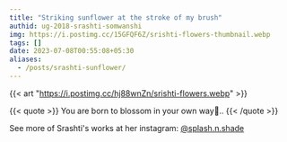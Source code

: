 ```yaml
---
title: "Striking sunflower at the stroke of my brush"
authid: ug-2018-srashti-somwanshi
img: https://i.postimg.cc/15GFQF6Z/srishti-flowers-thumbnail.webp
tags: []
date: 2023-07-08T00:55:08+05:30
aliases:
  - /posts/srashti-sunflower/
---
```


{{< art "https://i.postimg.cc/hj88wnZn/srishti-flowers.webp" >}}

{{< quote >}}
You are born to blossom in your own way🌻..
{{< /quote >}}

See more of Srashti's works at her instagram: <a href="https://www.instagram.com/splash.n.shade/" target="_blank">@splash.n.shade</a>
